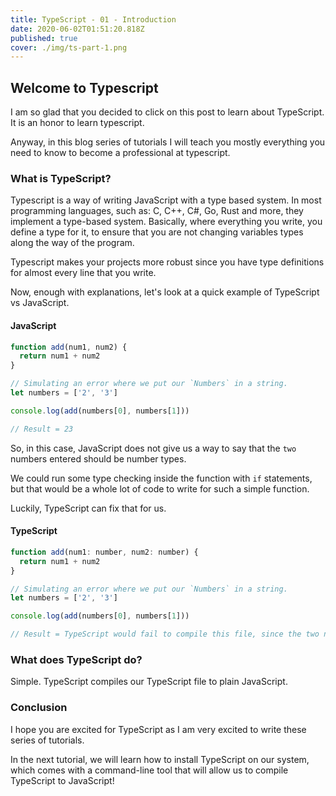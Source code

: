 ```yaml
---
title: TypeScript - 01 - Introduction
date: 2020-06-02T01:51:20.818Z
published: true
cover: ./img/ts-part-1.png
---
```


## Welcome to Typescript

I am so glad that you decided to click on this post to learn about TypeScript. It is an honor to learn typescript.

Anyway, in this blog series of tutorials I will teach you mostly everything you need to know to become a professional at typescript.

### What is TypeScript?

Typescript is a way of writing JavaScript with a type based system. In most programming languages, such as: C, C++, C#, Go, Rust and more, they implement a type-based system. Basically, where everything you write, you define a type for it, to ensure that you are not changing variables types along the way of the program.

Typescript makes your projects more robust since you have type definitions for almost every line that you write.

Now, enough with explanations, let's look at a quick example of TypeScript vs JavaScript.

#### JavaScript

```js
function add(num1, num2) {
  return num1 + num2
}

// Simulating an error where we put our `Numbers` in a string.
let numbers = ['2', '3']

console.log(add(numbers[0], numbers[1]))

// Result = 23
```

So, in this case, JavaScript does not give us a way to say that the `two` numbers entered should be number types.

We could run some type checking inside the function with `if` statements, but that would be a whole lot of code to write for such a simple function.

Luckily, TypeScript can fix that for us.

#### TypeScript

```js
function add(num1: number, num2: number) {
  return num1 + num2
}

// Simulating an error where we put our `Numbers` in a string.
let numbers = ['2', '3']

console.log(add(numbers[0], numbers[1]))

// Result = TypeScript would fail to compile this file, since the two numbers we passed are not numbers, instead they are strings.
```

### What does TypeScript do?

Simple. TypeScript compiles our TypeScript file to plain JavaScript.

### Conclusion

I hope you are excited for TypeScript as I am very excited to write these series of tutorials.

In the next tutorial, we will learn how to install TypeScript on our system, which comes with a command-line tool that will allow us to compile TypeScript to JavaScript!
